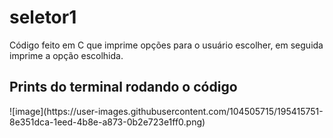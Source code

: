 # seletor1
Código feito em C que imprime opções para o usuário escolher, em seguida imprime a opção escolhida.
<h2>Prints do terminal rodando o código</h2>
![image](https://user-images.githubusercontent.com/104505715/195415751-8e351dca-1eed-4b8e-a873-0b2e723e1ff0.png)

